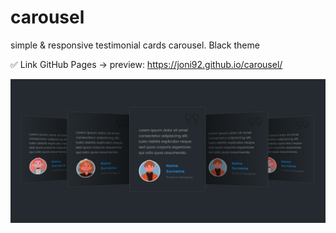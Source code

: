 # carousel
simple &amp; responsive testimonial cards carousel. Black theme


✅ Link GitHub Pages -> preview: https://joni92.github.io/carousel/


![preview.png](https://github.com/Joni92/carousel/blob/main/preview.png)
